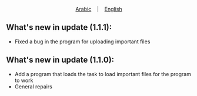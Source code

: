 <p align="center">
  <a href="https://github.com/oaokm/AL-Khatma/blob/main/UPDATE.md">Arabic</a>
  &nbsp;&nbsp;&nbsp;|&nbsp;&nbsp;&nbsp;
  <a href="https://github.com/oaokm/AL-Khatma/blob/main/UPDATE_EN.md">English</a>
</p>

## What's new in update (1.1.1):
* Fixed a bug in the program for uploading important files

## What's new in update (1.1.0):
* Add a program that loads the task to load important files for the program to work
* General repairs
